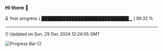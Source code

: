 ### Hi there 👋

⏳ Year progress { █████████████████████████████▁ } 99.32 %

---

⏰ Updated on Sun, 29 Dec 2024 12:24:05 GMT

![Progress Bar CI](https://github.com/liununu/liununu/workflows/Progress%20Bar%20CI/badge.svg)
